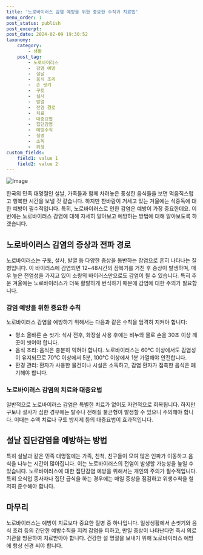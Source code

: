 ```yaml
---
title: '노로바이러스 감염 예방을 위한 중요한 수칙과 치료법'
menu_order: 1
post_status: publish
post_excerpt: 
post_date: 2024-02-09 19:30:52
taxonomy:
    category:
        - 생활
    post_tag:
        - 노로바이러스
        -  감염 예방
        -  설날
        -  음식 조리
        -  손 씻기
        -  구토
        -  설사
        -  발열
        -  전염 경로
        -  치료
        -  대증요법
        -  집단감염
        -  예방수칙
        -  질병
        -  소독
        -  위생
custom_fields:
    field1: value 1
    field2: value 2
---
```


![Image](https://imgnews.pstatic.net/image/662/2024/02/09/0000037341_001_20240209040101598.jpg?type=w647)

한국의 민족 대명절인 설날, 가족들과 함께 차려놓은 풍성한 음식들을 보면 먹음직스럽고 행복한 시간을 보낼 것 같습니다. 하지만 찬바람이 거세고 있는 겨울에는 식중독에 대한 예방이 필수적입니다. 특히, 노로바이러스로 인한 감염은 예방이 가장 중요한데요. 이번에는 노로바이러스 감염에 대해 자세히 알아보고 예방하는 방법에 대해 알아보도록 하겠습니다.
## 노로바이러스 감염의 증상과 전파 경로
노로바이러스는 구토, 설사, 발열 등 다양한 증상을 동반하는 장염으로 흔히 나타나는 질병입니다. 이 바이러스에 감염되면 12~48시간의 잠복기를 거친 후 증상이 발생하며, 매우 높은 전염성을 가지고 있어 소량의 바이러스만으로도 감염이 될 수 있습니다. 특히 추운 겨울에는 노로바이러스가 더욱 활발하게 번식하기 때문에 감염에 대한 주의가 필요합니다.
### 감염 예방을 위한 중요한 수칙
노로바이러스 감염을 예방하기 위해서는 다음과 같은 수칙을 엄격히 지켜야 합니다:
- 평소 올바른 손 씻기: 식사 전후, 화장실 사용 후에는 비누와 물로 손을 30초 이상 깨끗이 씻어야 합니다.
- 음식 조리: 음식은 충분히 익혀야 합니다. 노로바이러스는 60℃ 이상에서도 감염성이 유지되므로 70℃ 이상에서 5분, 100℃ 이상에서 1분 가열해야 안전합니다.
- 환경 관리: 환자가 사용한 물건이나 시설은 소독하고, 감염 환자가 접촉한 음식은 폐기해야 합니다.
### 노로바이러스 감염의 치료와 대증요법
일반적으로 노로바이러스 감염은 특별한 치료가 없어도 자연적으로 회복됩니다. 하지만 구토나 설사가 심한 경우에는 탈수나 전해질 불균형이 발생할 수 있으니 주의해야 합니다. 이때는 수액 치료나 구토 방지제 등의 대증요법이 효과적입니다.
## 설날 집단감염을 예방하는 방법
특히 설날과 같은 민족 대명절에는 가족, 친척, 친구들이 모여 많은 인파가 이동하고 음식을 나누는 시간이 많아집니다. 이는 노로바이러스의 전염이 발생할 가능성을 높일 수 있습니다.
노로바이러스에 대한 집단감염 예방을 위해서는 개인의 주의가 필수적입니다. 특히 요식업 종사자나 집단 급식을 하는 경우에는 매일 증상을 점검하고 위생수칙을 철저히 준수해야 합니다.
## 마무리
노로바이러스는 예방이 치료보다 중요한 질병 중 하나입니다. 일상생활에서 손씻기와 음식 조리 등의 간단한 예방수칙을 지켜 감염을 피하고, 만일 증상이 나타난다면 즉시 의료기관을 방문하여 치료받아야 합니다. 건강한 설 명절을 보내기 위해 노로바이러스 예방에 항상 신경 써야 합니다.
